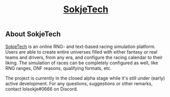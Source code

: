 <h1 align="center"><a href="https://sokje.tech">SokjeTech</a></h1>

<p align="center">
<a href="https://forge.laravel.com"><img src="https://img.shields.io/endpoint?url=https%3A%2F%2Fforge.laravel.com%2Fsite-badges%2F329cd761-d45e-4993-98ec-5d34ed062280%3Fdate%3D1&style=for-the-badge)" alt=""></a>
</p>

## About SokjeTech

<a href="https://sokje.tech">SokjeTech</a> is an online RNG- and text-based racing simulation platform. Users are able
to create entire universes filled with either fantasy or real teams and drivers, from any era, and configure the racing
calendar to their liking. The simulation of races can be completely configured as well, like RNG ranges, DNF reasons,
qualifying formats, etc.

The project is currently in the closed alpha stage while it's still under (early) active development. For any questions,
suggestions or other remarks, contact lolsokje#0666 on Discord.
